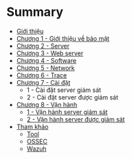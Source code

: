# Summary

* [Giới thiệu](README.md)
* [Chương 1 - Giới thiệu về bảo mật](chuong-1-gioi-thieu-ve-bao-mat.md)
* [Chương 2 - Server](chuong-2-server.md)
* [Chương 3 - Web server](chuong-3-web-server.md)
* [Chương 4 - Software](chuong-4-software.md)
* [Chương 5 - Network](chuong-5-network.md)
* [Chương 6 - Trace](chuong-6-trace.md)
* [Chương 7 - Cài đặt](chuong-7-cai-dat.md)
  * 1 - Cài đặt server giám sát
  * 2 - Cài đặt server được giám sát 
* [Chương 8 - Vận hành](chuong-8-van-hanh.md)
  * [1 - Vận hành server giám sát](chuong-8-van-hanh/1-van-hanh-server-giam-sat.md)
  * [2 - Vận hành server được giám sát](chuong-8-van-hanh/2-van-hanh-server-duoc-giam-sat.md)
* [Tham khảo](tham-khao.md)
  * [Tool](tham-khao/tool.md)
  * [OSSEC](tham-khao/ossec.md)
  * [Wazuh](tham-khao/wazuh.md)

